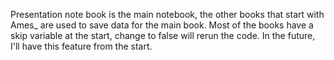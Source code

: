 Presentation note book is the main notebook, the other books that start
with Ames_ are used to save data for the main book. Most of the books have a
skip variable at the start, change to false will rerun the code. In the future,
I'll have this feature from the start.